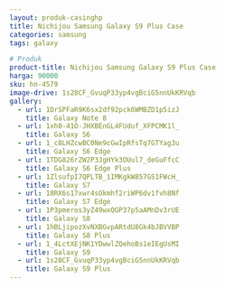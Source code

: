 ```yaml
---
layout: produk-casinghp
title: Nichijou Samsung Galaxy S9 Plus Case
categories: samsung
tags: galaxy

# Produk
product-title: Nichijou Samsung Galaxy S9 Plus Case
harga: 90000
sku: hn-4579
image-drive: 1s28CF_GvuqP33yp4vgBciG5nnUkKRVqb
gallery:
  - url: 1DrSPFaR9K6sx2df92pck6WMBZD1p5izJ
    title: Galaxy Note 8
  - url: 1xh0-41O-JHXBEnGL4FUduf_XFPCMK1l_
    title: Galaxy S6
  - url: 1_c8LHZcwBC0Ne9cGwIpRfsTq7GTYag3u
    title: Galaxy S6 Edge
  - url: 1TDG826rZW2P3JgHYk3OUul7_deGuFfcC
    title: Galaxy S6 Edge Plus
  - url: 1ZlsufpI7QPLTB_1IMKgkW857GS1FWcH_
    title: Galaxy S7
  - url: 18RX6s17xwr4sOkmhf2riWP6dv1fvh8Nf
    title: Galaxy S7 Edge
  - url: 1P3pmeros3yZ49wxQGP37p5aAMnDv3rUE
    title: Galaxy S8
  - url: 1hBLjipozXvNXBGvpARtdU8Gk4bJBVVBP
    title: Galaxy S8 Plus
  - url: 1_4LctXEjNK1YDwwlZQehoBs1eIEgUsMI
    title: Galaxy S9
  - url: 1s28CF_GvuqP33yp4vgBciG5nnUkKRVqb
    title: Galaxy S9 Plus
---
```


